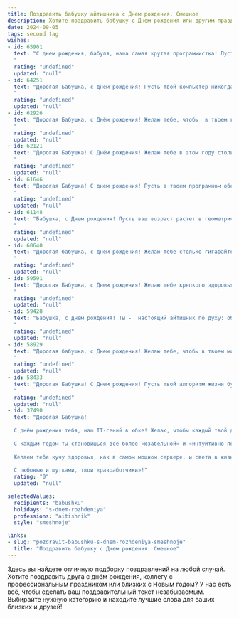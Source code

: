 ```yaml
---
title: Поздравить бабушку айтишника c Днем рождения. Смешное
description: Хотите поздравить бабушку c Днем рождения или другим праздником? Наш ИИ создаст незабываемое поздравление, а вы обязательно выделитесь среди других.  
date: 2024-09-05
tags: second tag
wishes:
- id: 65901
  text: "С днем рождения, бабуля, наша самая крутая программистка! Пусть твой код всегда работает без багов, а жизнь будет полна позитивных обновлений! 😉🎉🎂
  "
  rating: "undefined"
  updated: "null"
- id: 64251
  text: "Дорогая Бабушка, с днем рождения! Пусть твой компьютер никогда не виснет, а интернет работает без сбоев! Пусть твое онлайн-шоппинг будет успешным, а скайп-звонки с внуками - только радостными! 😜
  "
  rating: "undefined"
  updated: "null"
- id: 62926
  text: "Дорогая Бабушка, с Днём рождения! Желаю тебе, чтобы  в твоем гаджете всегда было 100% заряда, а скорость интернета была выше твоих ожиданий! 🥳  Пусть ошибки в твоем \"программном обеспечении\"  будут только в виде \"милых\" опечаток, а \"перезагрузка\"  всегда приносит радость и обновление! 🎉  Будь здорова, бодра и полна энергии, чтобы успевать  за всеми \"умными\" штучками! 💻📱
  "
  rating: "undefined"
  updated: "null"
- id: 62121
  text: "Дорогая Бабушка! С Днём рождения! Желаю тебе в этом году столько гигабайт счастья, чтобы хватило на всю жизнь, мощный интернет-канал для связи с внуками и чтобы все вирусы обходили тебя стороной! 😂❤️
  "
  rating: "undefined"
  updated: "null"
- id: 61646
  text: "Дорогая Бабушка! С днем рождения! Пусть в твоем програмном обеспечении не бывает багов, а твоя оперативная память всегда будет полна ярких воспоминаний! 🎉🥳
  "
  rating: "undefined"
  updated: "null"
- id: 61148
  text: "Бабушка, с Днем рождения! Пусть ваш возраст растет в геометрической прогрессии, а скорость интернета — в арифметической!  🎉
  "
  rating: "undefined"
  updated: "null"
- id: 60640
  text: "Дорогая бабушка, с днем рождения! Желаю тебе столько гигабайтов здоровья, чтобы хватило на все твои любимые сериалы, и чтобы твой интернет был стабильным, как сеть 5G! 🎉
  "
  rating: "undefined"
  updated: "null"
- id: 59591
  text: "Дорогая Бабушка, с Днем рождения! Желаю тебе крепкого здоровья, чтобы ты могла спокойно осваивать новые гаджеты и не пугаться \"глюков\" в интернете. Пусть у тебя всегда будет стабильное соединение с Wi-Fi, а скорость загрузки новых сериалов будет просто бешеной! 😄
  "
  rating: "undefined"
  updated: "null"
- id: 59428
  text: "Бабушка, с днем рождения! Ты -  настоящий айтишник по духу: обновляешь программы, перезагружаешь мозги и, кажется, знаешь все пароли к счастью. Желаем тебе мощных процессоров, стабильного интернет-соединения и бесконечного трафика радости!
  "
  rating: "undefined"
  updated: "null"
- id: 58929
  text: "Дорогая бабушка, с Днем рождения! Желаю тебе, чтобы в твоем мире все баги были исправлены, а скорость жизни была всегда на максимальной частоте! Пусть твои внуки, как самые крутые программисты, всегда будут рядом и обеспечат тебе максимальную поддержку! 🥳
  "
  rating: "undefined"
  updated: "null"
- id: 58433
  text: "Дорогая Бабушка! С Днем рождения! Пусть твой алгоритм жизни будет всегда оптимизирован на радость, а код счастья не содержит ошибок!
  "
  rating: "undefined"
  updated: "null"
- id: 37490
  text: "Дорогая Бабушка!
  
  С днём рождения тебя, наш IT-гений в юбке! Желаю, чтобы каждый твой день был как удачно написанный код — без багов и с максимальным количеством радости! Пусть в твоей жизни будет минимум «синий экран смерти», а максимальное количество обновлений на счастье!
  
  С каждым годом ты становишься всё более «юзабельной» и «интуитивно понятной», как лучшие приложения! Пусть твоё сердце всегда будет на «высокой скорости», а позитивные эмоции не требуют обновления!
  
  Желаем тебе кучу здоровья, как в самом мощном сервере, и света в жизни, как в самом ярком мониторе! Пусть каждый миг будет как коммутируемый интернет — быстрым и бесконечным.
  
  С любовью и шутками, твои «разработчики»!"
  rating: "0"
  updated: "null"

selectedValues:
  recipients: "babushku"
  holidays: "s-dnem-rozhdeniya"
  professions: "aitishnik"
  style: "smeshnoje"

links:
- slug: "pozdravit-babushku-s-dnem-rozhdeniya-smeshnoje"
  title: "Поздравить бабушку c Днем рождения. Смешное"
---
```


Здесь вы найдете отличную подборку поздравлений на любой случай. 
Хотите поздравить друга с днём рождения, коллегу с профессиональным праздником или близких с Новым годом? У нас есть всё, чтобы сделать ваш поздравительный текст незабываемым. Выбирайте нужную категорию и находите лучшие слова для ваших близких и друзей!
